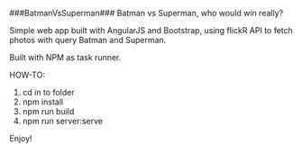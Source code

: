 ###BatmanVsSuperman###
Batman vs Superman, who would win really?

Simple web app built with AngularJS and Bootstrap, using flickR API to fetch photos with query Batman and Superman.

Built with NPM as task runner.

HOW-TO:
1. cd in to folder
2. npm install
3. npm run build
4. npm run server:serve

Enjoy!
